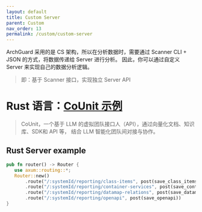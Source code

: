 ```yaml
---
layout: default
title: Custom Server
parent: Custom
nav_order: 13
permalink: /custom/custom-server
---
```


ArchGuard 采用的是 CS 架构，所以在分析数据时，需要通过 Scanner CLI + JSON 的方式，将数据传递给 Server 进行分析。
因此，你可以通过自定义 Server 来实现自己的数据分析逻辑。

> 即：基于 Scanner 接口，实现独立 Server API

# Rust 语言：[CoUnit 示例](https://github.com/unit-mesh/co-unit)

> CoUnit，一个基于 LLM 的虚拟团队接口人（API），通过向量化文档、知识库、SDK和 API 等，
> 结合 LLM 智能化团队间对接与协作。

## Rust Server example

```rust
pub fn router() -> Router {
   use axum::routing::*;
   Router::new()
       .route("/:systemId/reporting/class-items", post(save_class_items))
       .route("/:systemId/reporting/container-services", post(save_container))
       .route("/:systemId/reporting/datamap-relations", post(save_datamap))
       .route("/:systemId/reporting/openapi", post(save_openapi))
}
```